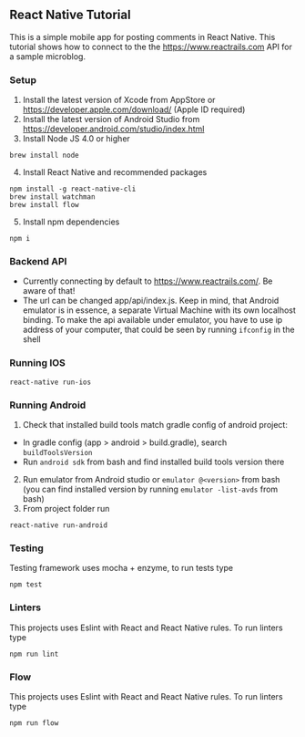 ## React Native Tutorial
This is a simple mobile app for posting comments in React Native.
This tutorial shows how to connect to the the https://www.reactrails.com API for a sample microblog.

### Setup
1. Install the latest version of Xcode from AppStore or https://developer.apple.com/download/ (Apple ID required)
2. Install the latest version of Android Studio from https://developer.android.com/studio/index.html
3. Install Node JS 4.0 or higher

  ```
  brew install node
  ```
4. Install React Native and recommended packages

  ```
  npm install -g react-native-cli
  brew install watchman
  brew install flow
  ```
5. Install npm dependencies

  ```
  npm i
  ```

### Backend API

* Currently connecting by default to https://www.reactrails.com/. Be aware of that!
* The url can be changed app/api/index.js. Keep in mind, that Android emulator is in essence, 
a separate Virtual Machine with its own localhost binding. To make the api available under emulator,
you have to use ip address of your computer, that could be seen by running `ifconfig` in the shell

### Running IOS
```
react-native run-ios
```

### Running Android
1. Check that installed build tools match gradle config of android project:
  - In gradle config (app > android > build.gradle), search `buildToolsVersion`
  - Run `android sdk` from bash and find installed build tools version there
2. Run emulator from Android studio or `emulator @<version>` from bash (you can find installed version by running `emulator -list-avds` from bash)
3. From project folder run
```
react-native run-android
```

### Testing
Testing framework uses mocha + enzyme, to run tests type
```
npm test
```

### Linters
This projects uses Eslint with React and React Native rules. To run linters type
```
npm run lint
```


### Flow
This projects uses Eslint with React and React Native rules. To run linters type
```
npm run flow
```

